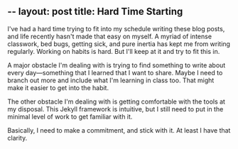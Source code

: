 --
layout: post
title: Hard Time Starting
--

I've had a hard time trying to fit into my schedule writing these blog posts, and life recently hasn't made that easy on myself. A myriad of intense classwork, bed bugs, getting sick, and pure inertia has kept me from writing regularly. Working on habits is hard. But I'll keep at it and try to fit this in.

A major obstacle I'm dealing with is trying to find something to write about every day—something that I learned that I want to share. Maybe I need to branch out more and include what I'm learning in class too. That might make it easier to get into the habit.

The other obstacle I'm dealing with is getting comfortable with the tools at my disposal. This Jekyll framework is intuitive, but I still need to put in the minimal level of work to get familiar with it.

Basically, I need to make a commitment, and stick with it. At least I have that clarity.